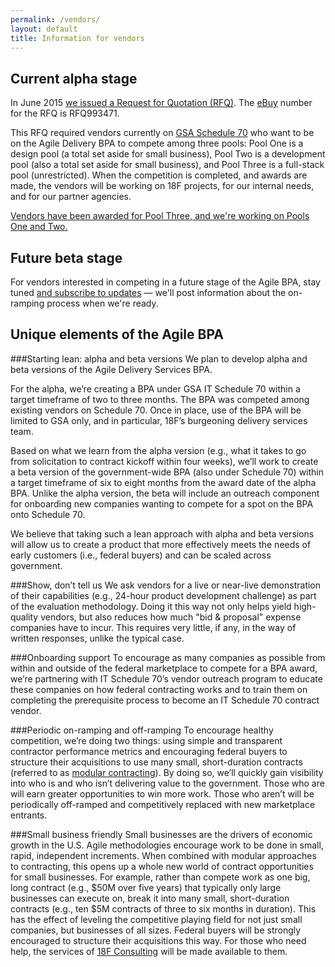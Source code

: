 ```yaml
---
permalink: /vendors/
layout: default
title: Information for vendors
---
```


## Current alpha stage

In June 2015 [we issued a Request for Quotation (RFQ)](https://pages.18f.gov/ads-bpa/assets/ADS_RFQ_Final.pdf). The [eBuy](https://www.ebuy.gsa.gov/advantage/ebuy/start_page.do) number for the RFQ is RFQ993471.

This RFQ required vendors currently on
[GSA Schedule 70](http://gsa.gov/portal/content/104506) who want to be on the Agile Delivery BPA to compete among three pools: Pool One is a design pool (a total set aside for small business), Pool Two is a development pool (also a total set aside for small business), and Pool Three is a full-stack pool (unrestricted). When the competition is completed, and awards are made, the vendors will be working on 18F projects, for our internal needs, and for our partner agencies.

[Vendors have been awarded for Pool Three, and we're working on Pools One and Two.](https://18f.gsa.gov/2015/12/17/the-agile-bpa-is-ready-to-launch/)

## Future beta stage

For vendors interested in competing in a future stage of the Agile BPA, stay tuned [and subscribe to updates](../) — we'll post information about the on-ramping process when we're ready.

## Unique elements of the Agile BPA

###Starting lean: alpha and beta versions
We plan to develop alpha and beta versions of the Agile Delivery Services BPA.

For the alpha, we’re creating a BPA under GSA IT Schedule 70 within a target timeframe of two to three months. The BPA was competed among existing vendors on Schedule 70. Once in place, use of the BPA will be limited to GSA only, and in particular, 18F’s burgeoning delivery services team.

Based on what we learn from the alpha version (e.g., what it takes to go from solicitation to contract kickoff within four weeks), we’ll work to create a beta version of the government-wide BPA (also under Schedule 70) within a target timeframe of six to eight months from the award date of the alpha BPA. Unlike the alpha version, the beta will include an outreach component for onboarding new companies wanting to compete for a spot on the BPA onto Schedule 70.

We believe that taking such a lean approach with alpha and beta versions will allow us to create a product that more effectively meets the needs of early customers (i.e., federal buyers) and can be scaled across government.

###Show, don’t tell us
We ask vendors for a live or near-live demonstration of their capabilities (e.g., 24-hour product development challenge) as part of the evaluation methodology. Doing it this way not only helps yield high-quality vendors, but also reduces how much "bid & proposal" expense companies have to incur. This requires very little, if any, in the way of written responses, unlike the typical case.

###Onboarding support
To encourage as many companies as possible from within and outside of the federal marketplace to compete for a BPA award, we’re partnering with IT Schedule 70’s vendor outreach program to educate these companies on how federal contracting works and to train them on completing the prerequisite process to become an IT Schedule 70 contract vendor.

###Periodic on-ramping and off-ramping
To encourage healthy competition, we’re doing two things: using simple and transparent contractor performance metrics and encouraging federal buyers to structure their acquisitions to use many small, short-duration contracts (referred to as [modular contracting](https://www.whitehouse.gov/sites/default/files/omb/procurement/guidance/modular-approaches-for-information-technology.pdf)). By doing so, we’ll quickly gain visibility into who is and who isn’t delivering value to the government. Those who are will earn greater opportunities to win more work. Those who aren’t will be periodically off-ramped and competitively replaced with new marketplace entrants.

###Small business friendly
Small businesses are the drivers of economic growth in the U.S. Agile methodologies encourage work to be done in small, rapid, independent increments. When combined with modular approaches to contracting, this opens up a whole new world of contract opportunities for small businesses. For example, rather than compete work as one big, long contract (e.g., $50M over five years) that typically only large businesses can execute on, break it into many small, short-duration contracts (e.g., ten $5M contracts of three to six months in duration). This has the effect of leveling the competitive playing field for not just small companies, but businesses of all sizes. Federal buyers will be strongly encouraged to structure their acquisitions this way. For those who need help, the services of [18F Consulting](https://18f.gsa.gov/consulting/) will be made available to them.